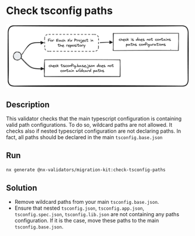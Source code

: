 # Check tsconfig paths
![check-tsconfig-paths.png](../../../../docs/images/check-tsconfig-paths.png)

## Description
This validator checks that the main typescript configuration is containing valid path configurations. To do so, wildcard paths are not allowed.
It checks also if nested typescript configuration are not declaring paths. In fact, all paths should be declared in the main `tsconfig.base.json`

## Run

```bash
nx generate @nx-validators/migration-kit:check-tsconfig-paths
```

## Solution
* Remove wildcard paths from your main `tsconfig.base.json`.
* Ensure that nested `tsconfig.json`, `tsconfig.app.json`, `tsconfig.spec.json`, `tsconfig.lib.json` are not containing any paths configuration. If it is the case, move these paths to the main `tsconfig.base.json`.

